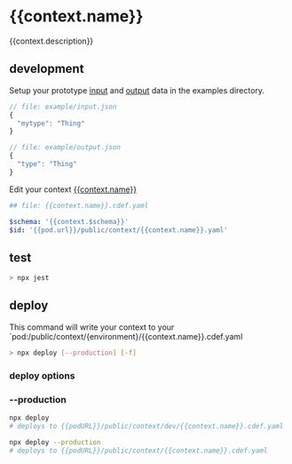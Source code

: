 # {{context.name}}

{{context.description}}

## development

Setup your prototype [input](example/input.json) and [output](example/output.json) data in the examples directory.

```javascript
// file: example/input.json
{
  "mytype": "Thing"
}
```

```javascript
// file: example/output.json
{
  "type": "Thing"
}
```

Edit your context [{{context.name}}]({{context.name}}.cdef.yaml)

```yaml
## file: {{context.name}}.cdef.yaml

$schema: '{{context.$schema}}'
$id: '{{pod.url}}/public/context/{{context.name}}.yaml'
```

## test

```javascript
> npx jest
```

## deploy

This command will write your context to your `pod:/public/context/{environment}/{{context.name}}.cdef.yaml

```bash
> npx deploy [--production] [-f]
```

### deploy options

### --production

```bash
npx deploy
# deploys to {{podURL}}/public/context/dev/{{context.name}}.cdef.yaml

npx deploy --production
# deploys to {{podURL}}/public/context/{{context.name}}.cdef.yaml

```
